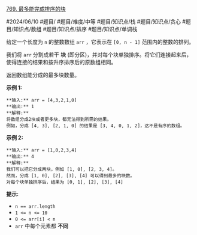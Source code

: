 [769. 最多能完成排序的块](https://leetcode.cn/problems/max-chunks-to-make-sorted/)

#2024/06/10 #题目/ #题目/难度/中等 #题目/知识点/栈 #题目/知识点/贪心 #题目/知识点/数组 #题目/知识点/排序 #题目/知识点/单调栈

给定一个长度为 `n` 的整数数组 `arr` ，它表示在 `[0, n - 1]` 范围内的整数的排列。

我们将 `arr` 分割成若干 **块** (即分区)，并对每个块单独排序。将它们连接起来后，使得连接的结果和按升序排序后的原数组相同。

返回数组能分成的最多块数量。

**示例 1:**
```
**输入:** arr = [4,3,2,1,0]
**输出:** 1
**解释:**
将数组分成2块或者更多块，都无法得到所需的结果。
例如，分成 [4, 3], [2, 1, 0] 的结果是 [3, 4, 0, 1, 2]，这不是有序的数组。
```
**示例 2:**
```
**输入:** arr = [1,0,2,3,4]
**输出:** 4
**解释:**
我们可以把它分成两块，例如 [1, 0], [2, 3, 4]。
然而，分成 [1, 0], [2], [3], [4] 可以得到最多的块数。
对每个块单独排序后，结果为 [0, 1], [2], [3], [4]
```
**提示:**

- `n == arr.length`
- `1 <= n <= 10`
- `0 <= arr[i] < n`
- `arr` 中每个元素都 **不同**